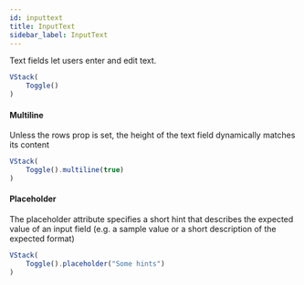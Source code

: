 ```yaml
---
id: inputtext
title: InputText
sidebar_label: InputText
---
```


Text fields let users enter and edit text.


``` ts
VStack(
    Toggle()
)
```

#### Multiline

Unless the rows prop is set, the height of the text field dynamically matches its content

``` ts
VStack(
    Toggle().multiline(true)
)
```

#### Placeholder

The placeholder attribute specifies a short hint that describes the expected value of an input field (e.g. a sample value or a short description of the expected format)

``` ts
VStack(
    Toggle().placeholder("Some hints")
)
```